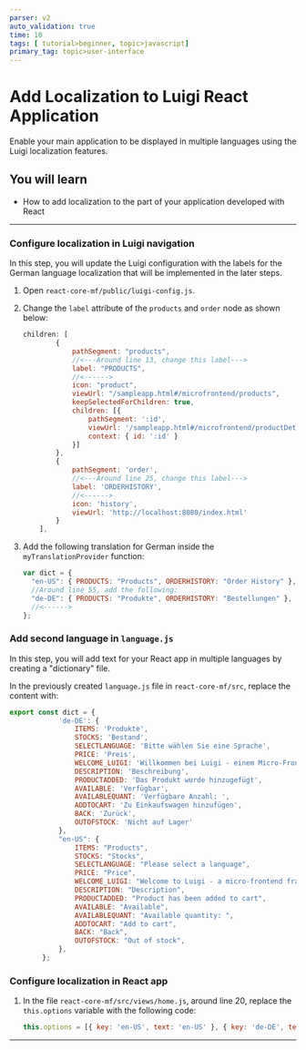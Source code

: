 ```yaml
---
parser: v2
auto_validation: true
time: 10
tags: [ tutorial>beginner, topic>javascript]
primary_tag: topic>user-interface
---
```


# Add Localization to Luigi React Application
<!-- description --> Enable your main application to be displayed in multiple languages using the Luigi localization features.

## You will learn
  - How to add localization to the part of your application developed with React

---


### Configure localization in Luigi navigation


 In this step, you will update the Luigi configuration with the labels for the German language localization that will be implemented in the later steps.

1. Open `react-core-mf/public/luigi-config.js`.

2. Change the `label` attribute of the `products` and `order` node as shown below:

    ```JavaScript
    children: [
            {
                pathSegment: "products",
                //<---Around line 13, change this label---> 
                label: "PRODUCTS",
                //<------>
                icon: "product",
                viewUrl: "/sampleapp.html#/microfrontend/products",
                keepSelectedForChildren: true,
                children: [{
                    pathSegment: ':id',
                    viewUrl: '/sampleapp.html#/microfrontend/productDetail/:id',
                    context: { id: ':id' }
                }]
            },
            {
                pathSegment: 'order',
                //<---Around line 25, change this label--->
                label: 'ORDERHISTORY',
                //<------>
                icon: 'history',
                viewUrl: 'http://localhost:8080/index.html'
            }
        ],
    ```

3. Add the following translation for German inside the `myTranslationProvider` function:

    ```JavaScript
    var dict = {
      "en-US": { PRODUCTS: "Products", ORDERHISTORY: "Order History" },
      //Around line 55, add the following: 
      "de-DE": { PRODUCTS: "Produkte", ORDERHISTORY: "Bestellungen" },
      //<------>
    };
    ```


### Add second language in `language.js`


In this step, you will add text for your React app in multiple languages by creating a "dictionary" file.

In the previously created `language.js` file in `react-core-mf/src`, replace the content with:

```JavaScript
export const dict = {
            'de-DE': {
                ITEMS: 'Produkte',
                STOCKS: 'Bestand',
                SELECTLANGUAGE: 'Bitte wählen Sie eine Sprache',
                PRICE: 'Preis',
                WELCOME_LUIGI: 'Willkommen bei Luigi - einem Micro-Frontend Framework',
                DESCRIPTION: 'Beschreibung',
                PRODUCTADDED: 'Das Produkt wurde hinzugefügt',
                AVAILABLE: 'Verfügbar',
                AVAILABLEQUANT: 'Verfügbare Anzahl: ',
                ADDTOCART: 'Zu Einkaufswagen hinzufügen',
                BACK: 'Zurück',
                OUTOFSTOCK: 'Nicht auf Lager'
            },
            "en-US": {
                ITEMS: "Products",
                STOCKS: "Stocks",
                SELECTLANGUAGE: "Please select a language",
                PRICE: "Price",
                WELCOME_LUIGI: "Welcome to Luigi - a micro-frontend framework",
                DESCRIPTION: "Description",
                PRODUCTADDED: "Product has been added to cart",
                AVAILABLE: "Available",
                AVAILABLEQUANT: "Available quantity: ",
                ADDTOCART: "Add to cart",
                BACK: "Back",
                OUTOFSTOCK: "Out of stock",
            },
        };
```


### Configure localization in React app


1. In the file `react-core-mf/src/views/home.js`, around line 20, replace the `this.options` variable with the following code:

    ```JavaScript
    this.options = [{ key: 'en-US', text: 'en-US' }, { key: 'de-DE', text: 'de-DE' }];
    ```






---
